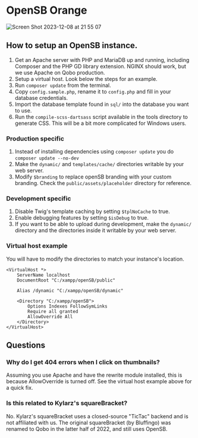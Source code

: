 # OpenSB Orange
![Screen Shot 2023-12-08 at 21 55 07](https://github.com/qobotv/OpenSB/assets/45898787/e7f0837c-ff8a-4b5c-b7fa-630131bc1507)

## How to setup an OpenSB instance.

1. Get an Apache server with PHP and MariaDB up and running, including Composer and the PHP GD library extension. NGINX should work, but we use Apache on Qobo production.
1. Setup a virtual host. Look below the steps for an example.
1. Run `composer update` from the terminal.
1. Copy `config.sample.php`, rename it to `config.php` and fill in your database credentials.
1. Import the database template found in `sql/` into the database you want to use.
1. Run the `compile-scss-dartsass` script available in the tools directory to generate CSS. This will be a bit more complicated for Windows users.

### Production specific

1. Instead of installing dependencies using `composer update` you do `composer update --no-dev`
1. Make the `dynamic/` and `templates/cache/` directories writable by your web server.
1. Modify `$branding` to replace openSB branding with your custom branding. Check the `public/assets/placeholder` directory for reference.

### Development specific

1. Disable Twig's template caching by setting `$tplNoCache` to true.
1. Enable debugging features by setting `$isDebug` to true.
1. If you want to be able to upload during development, make the `dynamic/` directory and the directories inside it writable by your web server.

### Virtual host example
You will have to modify the directories to match your instance's location.
```
<VirtualHost *> 
    ServerName localhost
    DocumentRoot "C:/xampp/openSB/public"

    Alias /dynamic "C:/xampp/openSB/dynamic"

    <Directory "C:/xampp/openSB">
        Options Indexes FollowSymLinks
        Require all granted
        AllowOverride All
    </Directory>
</VirtualHost>
```

## Questions

### Why do I get 404 errors when I click on thumbnails?

Assuming you use Apache and have the rewrite module installed, this is because AllowOverride is turned off. See the virtual host example above for a quick fix.

### Is this related to Kylarz's squareBracket?
No. Kylarz's squareBracket uses a closed-source "TicTac" backend and is not affiliated with us. The original squareBracket (by Bluffingo) was renamed to Qobo in the latter half of 2022, and still uses OpenSB.
